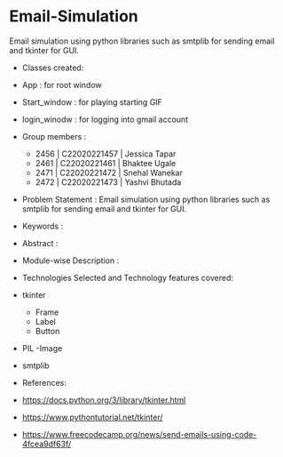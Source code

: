 # Email-Simulation
Email simulation using python libraries such as smtplib for sending email and tkinter for GUI.

- Classes created:
 - App : for root window
 - Start_window : for playing starting GIF
 - login_winodw : for logging into gmail account

- Group members :
  - 2456 | C22020221457 | Jessica Tapar
  - 2461 | C22020221461 | Bhaktee Ugale
  - 2471 | C22020221472 | Snehal Wanekar
  - 2472 | C22020221473 | Yashvi Bhutada
  
- Problem Statement : Email simulation using python libraries such as smtplib for sending email and tkinter for GUI.

- Keywords :

- Abstract :

- Module-wise Description :

- Technologies Selected and Technology features covered:
 - tkinter
   - Frame
   - Label
   - Button 
 - PIL
   -Image
 - smtplib
      


- References:
 - https://docs.python.org/3/library/tkinter.html
 - https://www.pythontutorial.net/tkinter/
 - https://www.freecodecamp.org/news/send-emails-using-code-4fcea9df63f/
